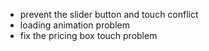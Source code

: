 - prevent the slider button and touch conflict
- loading animation problem
- fix the pricing box touch problem
